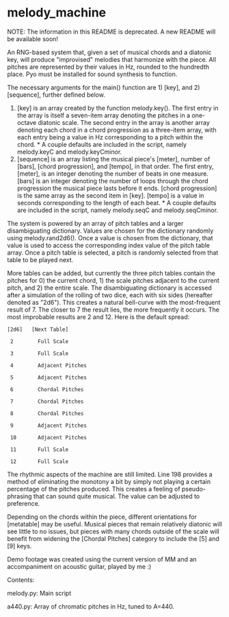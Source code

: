# melody_machine

NOTE: The information in this README is deprecated. A new README will be available soon!

An RNG-based system that, given a set of musical chords and a diatonic key, will produce "improvised" melodies that harmonize with the piece. All pitches are represented by their values in Hz, rounded to the hundredth place. Pyo must be installed for sound synthesis to function.

The necessary arguments for the main() function are 1) [key], and 2) [sequence], further defined below.
  1)  [key] is an array created by the function melody.key(). The first entry in the array is itself a seven-item array denoting the pitches in a one-octave diatonic scale. The second entry in the array is another array denoting each chord in a chord progression as a three-item array, with each entry being a value in Hz corresponding to a pitch within the chord.
    * A couple defaults are included in the script, namely melody.keyC and melody.keyCminor.
  2)  [sequence] is an array listing the musical piece's [meter], number of [bars], [chord progression], and [tempo], in that order. The first entry, [meter], is an integer denoting the number of beats in one measure. [bars] is an integer denoting the number of loops through the chord progression the musical piece lasts before it ends. [chord progression] is the same array as the second item in [key]. [tempo] is a value in seconds corresponding to the length of each beat.
    * A couple defaults are included in the script, namely melody.seqC and melody.seqCminor.

  The system is powered by an array of pitch tables and a larger disambiguating dictionary. Values are chosen for the dictionary randomly using melody.rand2d6(). Once a value is chosen from the dictionary, that value is used to access the corresponding index value of the pitch table array. Once a pitch table is selected, a pitch is randomly selected from that table to be played next. 
  
  More tables can be added, but currently the three pitch tables contain the pitches for 0) the current chord, 1) the scale pitches adjacent to the current pitch, and 2) the entire scale. The disambiguating dictionary is accessed after a simulation of the rolling of two dice, each with six sides (hereafter denoted as "2d6"). This creates a natural bell-curve with the most-frequent result of 7. The closer to 7 the result lies, the more frequently it occurs. The most improbable results are 2 and 12. Here is the default spread:
  
    [2d6]   [Next Table]
    
     2        Full Scale
     
     3        Full Scale
     
     4        Adjacent Pitches
     
     5        Adjacent Pitches
     
     6        Chordal Pitches
     
     7        Chordal Pitches
     
     8        Chordal Pitches
     
     9        Adjacent Pitches
     
     10       Adjacent Pitches
     
     11       Full Scale
     
     12       Full Scale
     
  The rhythmic aspects of the machine are still limited. Line 198 provides a method of eliminating the monotony a bit by simply not playing a certain percentage of the pitches produced. This creates a feeling of pseudo-phrasing that can sound quite musical. The value can be adjusted to preference.
  
  Depending on the chords within the piece, different orientations for [metatable] may be useful. Musical pieces that remain relatively diatonic will see little to no issues, but pieces with many chords outside of the scale will benefit from widening the [Chordal Pitches] category to include the [5] and [9] keys.
  
  Demo footage was created using the current version of MM and an accompaniment on acoustic guitar, played by me :)
  
  Contents:
  
  melody.py:  Main script
  
  a440.py:    Array of chromatic pitches in Hz, tuned to A=440.
